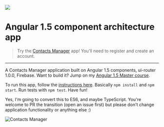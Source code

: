 <a href="https://courses.toddmotto.com" target="_blank"><img src="https://toddmotto.com/img/ua.png"></a>

# Angular 1.5 component architecture app

> Try the [Contacts Manager](https://contacts-manager-e486f.firebaseapp.com) app! You'll need to register and create an account.

---

A Contacts Manager application built on Angular 1.5 components, ui-router 1.0.0, Firebase. Want to build it? Jump on my [Angular 1.5 Master course](https://courses.toddmotto.com).

To run this app, follow the [instructions here](https://github.com/toddmotto/ultimate-angular-master-seed). Basically `npm install` and `npm start`. Run tests with `npm test`. Have fun!

Yes, I'm going to convert this to ES6, and maybe TypeScript. You're welcome to PR the transition (open an issue first) but please don't change application functionality or anything else :)

![Contacts Manager](https://cloud.githubusercontent.com/assets/1655968/17980022/5e7f60f6-6af5-11e6-96b2-f4b192be8346.gif)

